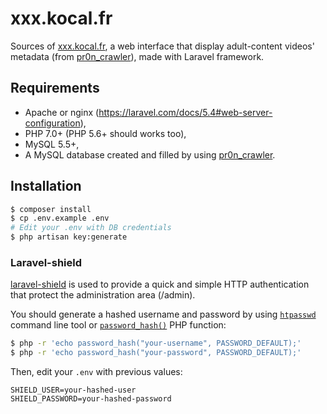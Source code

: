 xxx.kocal.fr
==============

Sources of [xxx.kocal.fr](https://xxx.kocal.fr), a web interface that display adult-content videos' metadata 
(from [pr0n_crawler](https://github.com/Kocal/pr0n_crawler)), made with Laravel framework.

Requirements
--------------

- Apache or nginx (https://laravel.com/docs/5.4#web-server-configuration),
- PHP 7.0+ (PHP 5.6+ should works too),
- MySQL 5.5+,
- A MySQL database created and filled by using [pr0n_crawler](https://github.com/Kocal/pr0n_crawler).

Installation
-------------

```bash
$ composer install
$ cp .env.example .env 
# Edit your .env with DB credentials
$ php artisan key:generate
```
### Laravel-shield

[laravel-shield](https://github.com/vinkla/laravel-shield#usage) is used to 
provide a quick and simple HTTP authentication that protect the administration
area (/admin).

You should generate a hashed username and password by using 
[`htpasswd`](https://tldr.ostera.io/htpasswd) command line tool or 
[`password_hash()`](https://secure.php.net/manual/en/function.password-hash.php) PHP function:

```bash
$ php -r 'echo password_hash("your-username", PASSWORD_DEFAULT);'
$ php -r 'echo password_hash("your-password", PASSWORD_DEFAULT);'
```

Then, edit your `.env` with previous values:

```
SHIELD_USER=your-hashed-user
SHIELD_PASSWORD=your-hashed-password
```
